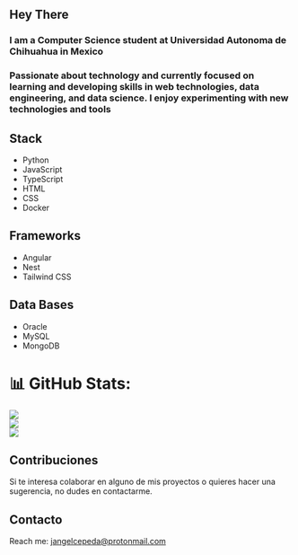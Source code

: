 ## Hey There
### I am a Computer Science student at Universidad Autonoma de Chihuahua in Mexico
### Passionate about technology and currently focused on learning and developing skills in web technologies, data engineering, and data science. I enjoy experimenting with new technologies and tools
## Stack

- Python
- JavaScript
- TypeScript
- HTML
- CSS
- Docker

## Frameworks

- Angular
- Nest
- Tailwind CSS

## Data Bases

- Oracle
- MySQL
- MongoDB


# 📊 GitHub Stats:
![](https://github-readme-stats.vercel.app/api?username=Juan-Angel-Cepeda&theme=monokai&hide_border=false&include_all_commits=false&count_private=false)<br/>
![](https://github-readme-streak-stats.herokuapp.com/?user=Juan-Angel-Cepeda&theme=monokai&hide_border=false)<br/>
![](https://github-readme-stats.vercel.app/api/top-langs/?username=Juan-Angel-Cepeda&theme=monokai&hide_border=false&include_all_commits=false&count_private=false&layout=compact)

## Contribuciones

Si te interesa colaborar en alguno de mis proyectos o quieres hacer una sugerencia, no dudes en contactarme.

## Contacto

Reach me: jangelcepeda@protonmail.com
